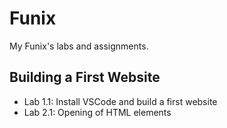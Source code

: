 # Funix

My Funix's labs and assignments.

## Building a First Website

- Lab 1.1: Install VSCode and build a first website
- Lab 2.1: Opening of HTML elements
